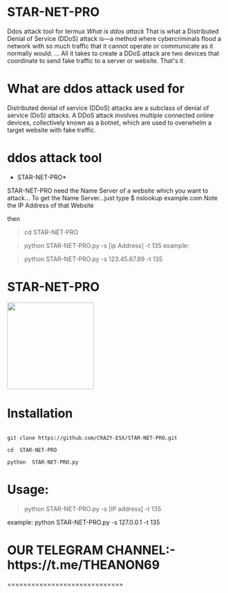 #  STAR-NET-PRO
Ddos attack tool for termux
*What is ddos attack*
That is what a Distributed Denial of Service (DDoS) attack is—a method where cybercriminals flood a network with so much traffic that it cannot operate or communicate as it normally would. ... All it takes to create a DDoS attack are two devices that coordinate to send fake traffic to a server or website. That's it.

# What are ddos attack used for
Distributed denial of service (DDoS) attacks are a subclass of denial of service (DoS) attacks. A DDoS attack involves multiple connected online devices, collectively known as a botnet, which are used to overwhelm a target website with fake traffic.

# ddos attack tool
* STAR-NET-PRO*

 STAR-NET-PRO need the Name Server of a website which you want to attack...
To get the Name Server...just type
$ nslookup example.com
Note the IP Address of that Website

then
> cd  STAR-NET-PRO

> python  STAR-NET-PRO.py -s [ip Address] -t 135
example:

> python  STAR-NET-PRO.py -s 123.45.67.89 -t 135

#  STAR-NET-PRO
<img src="https://github.com/TermuxHackz/ STAR-NET-PRO/blob/master/1607798352443.png" width="200px" height="200px"/>

# Installation
```pkg update && pkg upgrade

git clone https://github.com/CRAZY-ESX/STAR-NET-PRO.git

cd  STAR-NET-PRO

python  STAR-NET-PRO.py
```
# Usage:
> python  STAR-NET-PRO.py -s [IP address] -t 135

example: python STAR-NET-PRO.py -s 127.0.0.1 -t 135

<h1><b>OUR TELEGRAM CHANNEL:- https://t.me/THEANON69</b></h1>

=============================
